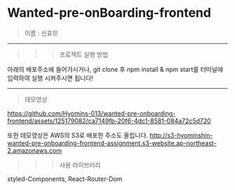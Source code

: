 # Wanted-pre-onBoarding-frontend


> 이름 : 신효민


---


>>> 프로젝트 실행 방법


아래의 배포주소에 들어가시거나, git clone 후 npm install & npm start를 터미널에 입력하여 실행 시켜주시면 됩니다!


---


> 데모영상


https://github.com/Hyomins-013/wanted-pre-onboarding-frontend/assets/125179082/ca7149fb-20f6-4dc1-8581-084a72c5d720


또한 데모영상은 AWS의 S3로 배포한 주소도 올립니다.
http://s3-hyominshin-wanted-pre-onboarding-frontend-assignment.s3-website.ap-northeast-2.amazonaws.com


>>> 사용 라이브러리


styled-Components, React-Router-Dom

